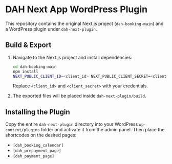 # DAH Next App WordPress Plugin

This repository contains the original Next.js project (`dah-booking-main`) and a WordPress plugin under `dah-next-plugin`.

## Build & Export

1. Navigate to the Next.js project and install dependencies:
   ```bash
   cd dah-booking-main
   npm install
   NEXT_PUBLIC_CLIENT_ID=<client_id> NEXT_PUBLIC_CLIENT_SECRET=<client_secret> npx next build && npx next export -o ../dah-next-plugin/build
   ```
   Replace `<client_id>` and `<client_secret>` with your credentials.

2. The exported files will be placed inside `dah-next-plugin/build`.

## Installing the Plugin

Copy the entire `dah-next-plugin` directory into your WordPress `wp-content/plugins` folder and activate it from the admin panel. Then place the shortcodes on the desired pages:
- `[dah_booking_calendar]`
- `[dah_prepayment_page]`
- `[dah_payment_page]`

